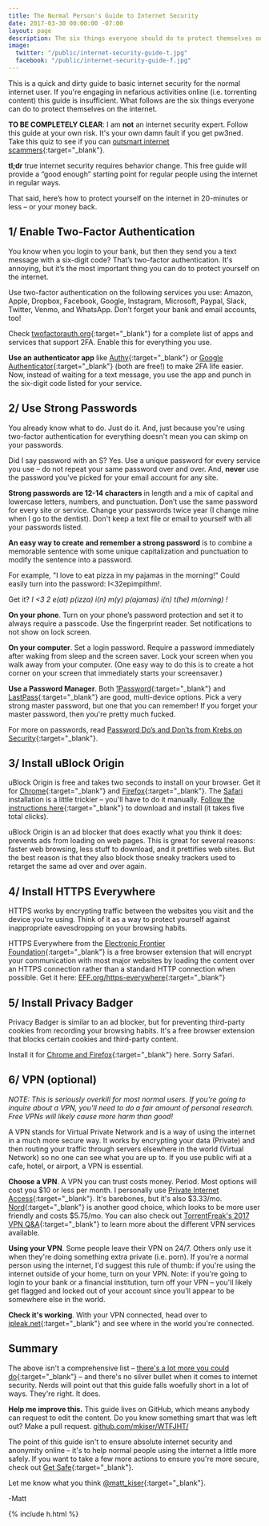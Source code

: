 ```yaml
---
title: The Normal Person's Guide to Internet Security
date: 2017-03-30 00:00:00 -07:00
layout: page
description: The six things everyone should do to protect themselves on the internet.
image:
  twitter: "/public/internet-security-guide-t.jpg"
  facebook: "/public/internet-security-guide-f.jpg"
---
```


This is a quick and dirty guide to basic internet security for the normal internet user. If you're engaging in nefarious activities online (i.e. torrenting content) this guide is insufficient. What follows are the six things everyone can do to protect themselves on the internet. 

**TO BE COMPLETELY CLEAR**: I am **not** an internet security expert. Follow this guide at your own risk. It's your own damn fault if you get pw3ned. Take this quiz to see if you can [outsmart internet scammers](https://www.opendns.com/phishing-quiz/){:target="_blank"}. 

**tl;dr** true internet security requires behavior change. This free guide will provide a “good enough” starting point for regular people using the internet in regular ways.

That said, here’s how to protect yourself on the internet in 20-minutes or less – or your money back.

## 1/ Enable Two-Factor Authentication

You know when you login to your bank, but then they send you a text message with a six-digit code? That’s two-factor authentication. It's annoying, but it’s the most important thing you can do to protect yourself on the internet.

Use two-factor authentication on the following services you use: Amazon, Apple, Dropbox, Facebook, Google, Instagram, Microsoft, Paypal, Slack, Twitter, Venmo, and WhatsApp. Don’t forget your bank and email accounts, too!

Check [twofactorauth.org](https://twofactorauth.org/){:target="_blank"} for a complete list of apps and services that support 2FA. Enable this for everything you use.

**Use an authenticator app** like [Authy](https://www.authy.com/tutorials/){:target="_blank"} or [Google Authenticator](https://support.google.com/accounts/answer/1066447?hl=en){:target="_blank"} (both are free!) to make 2FA life easier. Now, instead of waiting for a text message, you use the app and punch in the six-digit code listed for your service.

## 2/ Use Strong Passwords

You already know what to do. Just do it. And, just because you're using two-factor authentication for everything doesn't mean you can skimp on your passwords. 

Did I say password with an S? Yes. Use a unique password for every service you use – do not repeat your same password over and over. And, **never** use the password you’ve picked for your email account for any site.

**Strong passwords are 12-14 characters** in length and a mix of capital and lowercase letters, numbers, and punctuation. Don’t use the same password for every site or service. Change your passwords twice year (I change mine when I go to the dentist). Don't keep a text file or email to yourself with all your passwords listed.

**An easy way to create and remember a strong password** is to combine a memorable sentence with some unique capitalization and punctuation to modify the sentence into a password. 

For example, "I love to eat pizza in my pajamas in the morning!" Could easily turn into the password: I<32epimpithm!.

Get it? *I <3 2 e(at) p(izza) i(n) m(y) p(ajamas) i(n) t(he) m(orning) !*

**On your phone**. Turn on your phone’s password protection and set it to always require a passcode. Use the fingerprint reader. Set notifications to not show on lock screen.

**On your computer**. Set a login password. Require a password immediately after waking from sleep and the screen saver. Lock your screen when you walk away from your computer. (One easy way to do this is to create a hot corner on your screen that immediately starts your screensaver.)

**Use a Password Manager**. Both [1Password](https://1password.com/){:target="_blank"} and [LastPass](https://www.lastpass.com/){:target="_blank"} are good, multi-device options. Pick a very strong master password, but one that you can remember! If you forget your master password, then you're pretty much fucked.

For more on passwords, read [Password Do’s and Don’ts from Krebs on Security](https://krebsonsecurity.com/password-dos-and-donts/){:target="_blank"}.

## 3/ Install uBlock Origin

uBlock Origin is free and takes two seconds to install on your browser. Get it for [Chrome](https://chrome.google.com/webstore/detail/ublock-origin/cjpalhdlnbpafiamejdnhcphjbkeiagm?hl=en){:target="_blank"} and [Firefox](https://addons.mozilla.org/en-US/firefox/addon/ublock-origin/){:target="_blank"}. The [Safari](https://github.com/el1t/uBlock-Safari) installation is a little trickier – you'll have to do it manually. [Follow the instructions here](https://github.com/el1t/uBlock-Safari/tree/safari/dist#install){:target="_blank"} to download and install (it takes five total clicks). 

uBlock Origin is an ad blocker that does exactly what you think it does: prevents ads from loading on web pages. This is great for several reasons: faster web browsing, less stuff to download, and it prettifies web sites. But the best reason is that they also block those sneaky trackers used to retarget the same ad over and over again.

## 4/ Install HTTPS Everywhere

HTTPS works by encrypting traffic between the websites you visit and the device you're using. Think of it as a way to protect yourself against inappropriate eavesdropping on your browsing habits.

HTTPS Everywhere from the [Electronic Frontier Foundation](https://www.eff.org/){:target="_blank"} is a free browser extension that will encrypt your communication with most major websites by loading the content over an HTTPS connection rather than a standard HTTP connection when possible. Get it here: [EFF.org/https-everywhere](https://www.eff.org/https-everywhere){:target="_blank"}

## 5/ Install Privacy Badger

Privacy Badger is similar to an ad blocker, but for preventing third-party cookies from recording your browsing habits. It's a free browser extension that blocks certain cookies and third-party content.

Install it for [Chrome and Firefox](https://www.eff.org/privacybadger){:target="_blank"} here. Sorry Safari.

## 6/ VPN (optional)

>
*NOTE: This is seriously overkill for most normal users. If you're going to inquire about a VPN, you'll need to do a fair amount of personal research. Free VPNs will likely cause more harm than good!*
>

A VPN stands for Virtual Private Network and is a way of using the internet in a much more secure way. It works by encrypting your data (Private) and then routing your traffic through servers elsewhere in the world (Virtual Network) so no one can see what you are up to. If you use public wifi at a cafe, hotel, or airport, a VPN is essential.

**Choose a VPN**. A VPN you can trust costs money. Period. Most options will cost you $10 or less per month. I personally use [Private Internet Access](https://www.privateinternetaccess.com/pages/buy-vpn/){:target="_blank"}. It's barebones, but it's also $3.33/mo. [Nord](https://nordvpn.com/pricing/){:target="_blank"} is another good choice, which looks to be more user friendly and costs $5.75/mo. You can also check out [TorrentFreak's 2017 VPN Q&A](https://torrentfreak.com/vpn-services-anonymous-review-2017-170304/){:target="_blank"} to learn more about the different VPN services available.

**Using your VPN**. Some people leave their VPN on 24/7. Others only use it when they're doing something extra private (i.e. porn). If you're a normal person using the internet, I'd suggest this rule of thumb: if you're using the internet outside of your home, turn on your VPN. Note: if you're going to login to your bank or a financial institution, turn off your VPN – you'll likely get flagged and locked out of your account since you'll appear to be somewhere else in the world.

**Check it's working**. With your VPN connected, head over to [ipleak.net](https://ipleak.net/){:target="_blank"} and see where in the world you're connected.

## Summary

The above isn't a comprehensive list – [there's a lot more you could do](https://privacytoolsio.github.io/privacytools.io/){:target="_blank"} – and there's no silver bullet when it comes to internet security. Nerds will point out that this guide falls woefully short in a lot of ways. They're right. It does.

**Help me improve this.** This guide lives on GitHub, which means anybody can request to edit the content. Do you know something smart that was left out? Make a pull request. [github.com/mkiser/WTFJHT/](https://github.com/mkiser/WTFJHT/blob/master/guide/internet-security.md)

The point of this guide isn't to ensure absolute internet security and anonymity online – it's to help normal people using the internet a little more safely. If you want to take a few more actions to ensure you're more secure, check out [Get Safe](https://www.letsgetsafe.org/){:target="_blank"}.

Let me know what you think [@matt_kiser](https://twitter.com/matt_kiser){:target="_blank"}.

-Matt

{% include h.html %}
